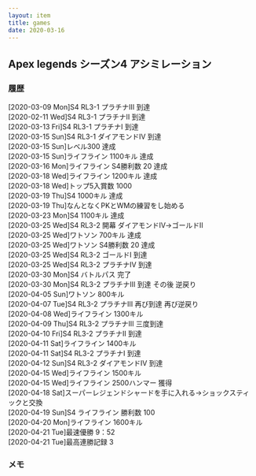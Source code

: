 ```yaml
---
layout: item
title: games
date: 2020-03-16
---
```


## Apex legends シーズン4 アシミレーション

### 履歴
[2020-03-09 Mon]S4 RL3-1 プラチナⅢ 到達<br>
[2020-02-11 Wed]S4 RL3-1 プラチナⅡ 到達<br>
[2020-03-13 Fri]S4 RL3-1 プラチナⅠ 到達<br>
[2020-03-15 Sun]S4 RL3-1 ダイアモンドⅣ 到達<br>
[2020-03-15 Sun]レベル300 達成<br>
[2020-03-15 Sun]ライフライン 1100キル 達成<br>
[2020-03-16 Mon]ライフライン S4勝利数 20 達成<br>
[2020-03-18 Wed]ライフライン 1200キル 達成<br>
[2020-03-18 Wed]トップ5入賞数 1000 <br>
[2020-03-19 Thu]S4 1000キル 達成<br>
[2020-03-19 Thu]なんとなくPKとWMの練習をし始める<br>
[2020-03-23 Mon]S4 1100キル 達成<br>
[2020-03-25 Wed]S4 RL3-2 開幕 ダイアモンドⅣ→ゴールドⅡ<br>
[2020-03-25 Wed]ワトソン 700キル 達成<br>
[2020-03-25 Wed]ワトソン S4勝利数 20 達成<br>
[2020-03-25 Wed]S4 RL3-2 ゴールドⅠ 到達<br>
[2020-03-25 Wed]S4 RL3-2 プラチナⅣ 到達<br>
[2020-03-30 Mon]S4 バトルパス 完了<br>
[2020-03-30 Mon]S4 RL3-2 プラチナⅢ 到達 その後 逆戻り<br>
[2020-04-05 Sun]ワトソン 800キル<br>
[2020-04-07 Tue]S4 RL3-2 プラチナⅢ 再び到達 再び逆戻り<br>
[2020-04-08 Wed]ライフライン 1300キル<br>
[2020-04-09 Thu]S4 RL3-2 プラチナⅢ 三度到達<br>
[2020-04-10 Fri]S4 RL3-2 プラチナⅡ 到達<br>
[2020-04-11 Sat]ライフライン 1400キル<br>
[2020-04-11 Sat]S4 RL3-2 プラチナⅠ 到達<br>
[2020-04-12 Sun]S4 RL3-2 ダイアモンドⅣ 到達<br>
[2020-04-15 Wed]ライフライン 1500キル<br>
[2020-04-15 Wed]ライフライン 2500ハンマー 獲得<br>
[2020-04-18 Sat]スーパーレジェンドシャードを手に入れる→ショックスティックと交換 <br>
[2020-04-19 Sun]S4 ライフライン 勝利数 100<br>
[2020-04-20 Mon]ライフライン 1600キル<br>
[2020-04-21 Tue]最速優勝 9：52 <br>
[2020-04-21 Tue]最高連勝記録 3 <br>


### メモ
